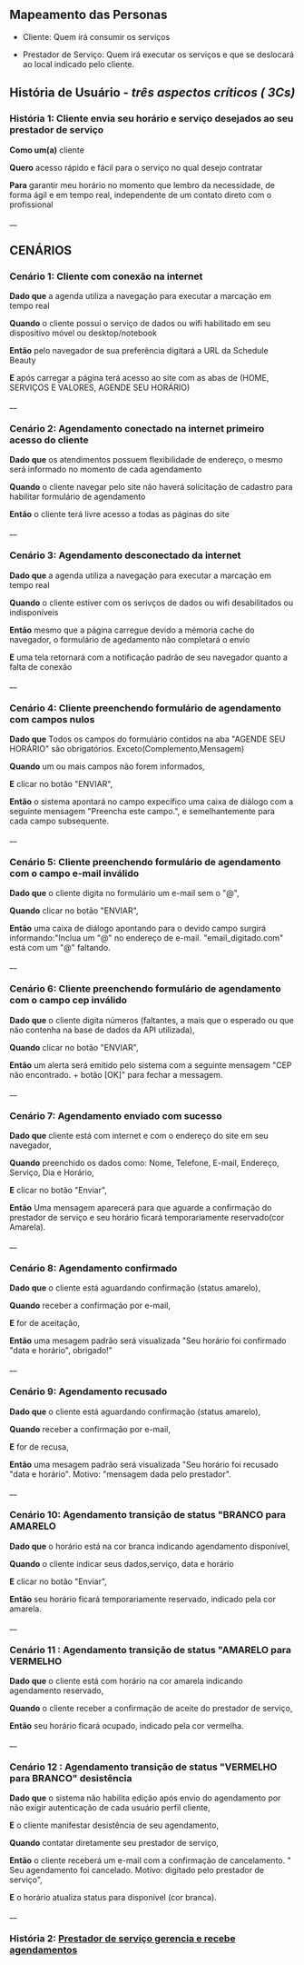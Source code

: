 ## Mapeamento das Personas
 - Cliente: Quem irá consumir os serviços
 
 - Prestador de Serviço: Quem irá executar os serviços e que se deslocará ao local indicado pelo cliente.
 
## História de Usuário - _três aspectos críticos ( 3Cs)_

### **História 1: Cliente envia seu horário e serviço desejados ao seu prestador de serviço**

**Como um(a)**  cliente

**Quero** acesso rápido e fácil para o serviço no qual desejo contratar

**Para** garantir meu horário no momento que lembro da necessidade, de forma ágil e em tempo real, independente de um contato direto com o profissional

__


## CENÁRIOS

### **Cenário 1: Cliente com conexão na internet**

**Dado que** a agenda utiliza a navegação para executar a marcação em tempo real 

**Quando**   o cliente possui o serviço de dados ou wifi habilitado em seu dispositivo móvel ou desktop/notebook

**Então**    pelo navegador de sua preferência digitará a URL da Schedule Beauty 

**E**        após carregar a página terá acesso ao site com as abas de (HOME, SERVIÇOS E VALORES, AGENDE SEU HORÁRIO)

__

### **Cenário 2: Agendamento conectado na internet primeiro acesso do cliente**

**Dado que**  os atendimentos possuem flexibilidade de endereço, o mesmo será informado no momento de cada agendamento

**Quando**   o cliente navegar pelo site não haverá solicitação de cadastro para habilitar formulário de agendamento

**Então**    o cliente terá livre acesso a todas as páginas do site

__

### **Cenário 3: Agendamento desconectado da internet**

**Dado que** a agenda utiliza a navegação para executar a marcação em tempo real  

**Quando**   o cliente estiver com os serivços de dados ou wifi desabilitados ou indisponíveis

**Então**   mesmo que a página carregue devido a mémoria cache do navegador, o formulário de agedamento não completará o envio

**E**       uma tela retornará com a notificação padrão de seu navegador quanto a falta de conexão

__

### **Cenário 4: Cliente preenchendo formulário de agendamento com campos nulos**

**Dado que** Todos os campos do formulário contidos na aba "AGENDE SEU HORÁRIO" são obrigatórios. Exceto(Complemento,Mensagem)

**Quando**   um ou mais campos não forem informados,

**E**        clicar no botão "ENVIAR",

**Então**    o sistema apontará no campo expecífico uma caixa de diálogo com a seguinte mensagem "Preencha este campo.", e semelhantemente para cada campo subsequente.

__

### **Cenário 5: Cliente preenchendo formulário de agendamento com o campo e-mail inválido**

**Dado que** o cliente digita no formulário um e-mail sem o "@",

**Quando**   clicar no botão "ENVIAR",

**Então**    uma caixa de diálogo apontando para o devido campo surgirá informando:"Inclua um "@" no endereço de e-mail. "email_digitado.com" está com um "@" faltando. 

__

### **Cenário 6: Cliente preenchendo formulário de agendamento com o campo cep inválido**

**Dado que** o cliente digita números (faltantes, a mais que o esperado ou que não contenha na base de dados da API utilizada), 

**Quando**   clicar no botão "ENVIAR",

**Então**    um alerta será emitido pelo sistema com a seguinte mensagem "CEP não encontrado. + botão [OK]" para fechar a messagem.

__

### **Cenário 7: Agendamento enviado com sucesso**

**Dado que** cliente está com internet e com o endereço do site em seu navegador,

**Quando**   preenchido os dados como: Nome, Telefone, E-mail, Endereço, Serviço, Dia e Horário,

**E**        clicar no botão "Enviar",

**Então**    Uma mensagem aparecerá para que aguarde a confirmação do prestador de serviço e seu horário ficará temporariamente reservado(cor Amarela). 

__

### **Cenário 8: Agendamento confirmado**

**Dado que**  o cliente está aguardando confirmação (status amarelo),

**Quando**    receber a confirmação por e-mail,

**E**         for de aceitação,

**Então**     uma mesagem padrão será visualizada "Seu horário foi confirmado "data e horário", obrigado!" 

__

### **Cenário 9: Agendamento recusado**

**Dado que**  o cliente está aguardando confirmação (status amarelo),

**Quando**    receber a confirmação por e-mail,

**E**         for de recusa,

**Então**     uma mesagem padrão será visualizada "Seu horário foi recusado "data e horário". Motivo: "mensagem dada pelo prestador".

__


### **Cenário 10: Agendamento transição de status "BRANCO para AMARELO**

**Dado que** o horário está na cor branca indicando agendamento disponível,

**Quando**   o cliente indicar seus dados,serviço, data e horário

**E**        clicar no botão "Enviar",

**Então**    seu horário ficará temporariamente reservado, indicado pela cor amarela. 

__

### **Cenário 11 : Agendamento transição de status "AMARELO para VERMELHO**

**Dado que** o cliente está com horário na cor amarela indicando agendamento reservado,

**Quando**   o cliente receber a confirmação de aceite do prestador de serviço,

**Então**    seu horário ficará ocupado, indicado pela cor vermelha. 

__

### **Cenário 12 : Agendamento transição de status "VERMELHO para BRANCO" desistência**

**Dado que** o sistema não habilita edição após envio do agendamento por não exigir autenticação de cada usuário perfil cliente,

**E**        o cliente manifestar desistência de seu agendamento,

**Quando**   contatar diretamente seu prestador de serviço,

**Então**    o cliente receberá um e-mail com a confirmação de cancelamento. " Seu agendamento foi cancelado. Motivo: digitado pelo prestador de serviço",

**E**        o horário atualiza status para disponível (cor branca).

__


### **História 2: [Prestador de serviço gerencia e recebe agendamentos](/doc/historia_usuario/Historia_usuario_prestador_de_servico.md)**
